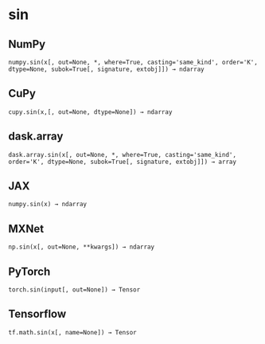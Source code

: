 # sin

## NumPy

```
numpy.sin(x[, out=None, *, where=True, casting='same_kind', order='K', dtype=None, subok=True[, signature, extobj]]) → ndarray
```

## CuPy

```
cupy.sin(x,[, out=None, dtype=None]) → ndarray
```

## dask.array

```
dask.array.sin(x[, out=None, *, where=True, casting='same_kind', order='K', dtype=None, subok=True[, signature, extobj]]) → array
```

## JAX

```
numpy.sin(x) → ndarray
```

## MXNet

```
np.sin(x[, out=None, **kwargs]) → ndarray
```

## PyTorch

```
torch.sin(input[, out=None]) → Tensor
```

## Tensorflow

```
tf.math.sin(x[, name=None]) → Tensor
```
